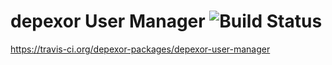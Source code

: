 # depexor User Manager ![Build Status](https://api.travis-ci.org/depexor-packages/depexor-user-manager.svg?branch=master)
https://travis-ci.org/depexor-packages/depexor-user-manager
